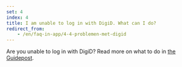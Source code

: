 ```yaml
---
set: 4
index: 4
title: I am unable to log in with DigiD. What can I do?
redirect_from:
    - /en/faq-in-app/4-4-problemen-met-digid
---
```

Are you unable to log in with DigiD? Read more on what to do in [the Guidepost](/en/guidepost#digid).
